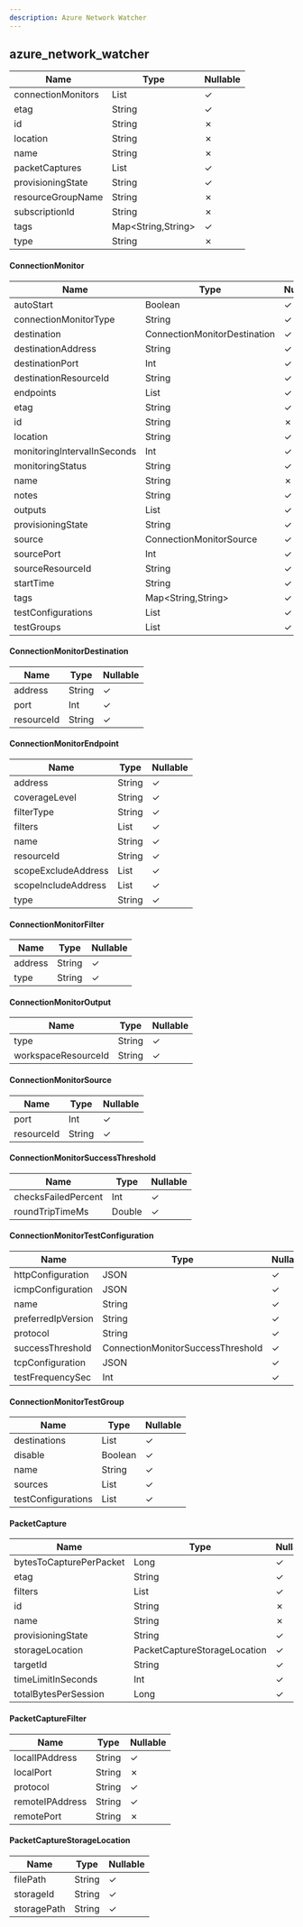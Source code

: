 ```yaml
---
description: Azure Network Watcher
---
```

azure_network_watcher
---------------------

| **Name**           | **Type**                | **Nullable** |
| ------------------ | ----------------------- | ------------ |
| connectionMonitors | List<ConnectionMonitor> | &check;      |
| etag               | String                  | &check;      |
| id                 | String                  | &cross;      |
| location           | String                  | &cross;      |
| name               | String                  | &cross;      |
| packetCaptures     | List<PacketCapture>     | &check;      |
| provisioningState  | String                  | &check;      |
| resourceGroupName  | String                  | &cross;      |
| subscriptionId     | String                  | &cross;      |
| tags               | Map<String,String>      | &check;      |
| type               | String                  | &cross;      |

#### ConnectionMonitor
| **Name**                    | **Type**                                 | **Nullable** |
| --------------------------- | ---------------------------------------- | ------------ |
| autoStart                   | Boolean                                  | &check;      |
| connectionMonitorType       | String                                   | &check;      |
| destination                 | ConnectionMonitorDestination             | &check;      |
| destinationAddress          | String                                   | &check;      |
| destinationPort             | Int                                      | &check;      |
| destinationResourceId       | String                                   | &check;      |
| endpoints                   | List<ConnectionMonitorEndpoint>          | &check;      |
| etag                        | String                                   | &check;      |
| id                          | String                                   | &cross;      |
| location                    | String                                   | &check;      |
| monitoringIntervalInSeconds | Int                                      | &check;      |
| monitoringStatus            | String                                   | &check;      |
| name                        | String                                   | &cross;      |
| notes                       | String                                   | &check;      |
| outputs                     | List<ConnectionMonitorOutput>            | &check;      |
| provisioningState           | String                                   | &check;      |
| source                      | ConnectionMonitorSource                  | &check;      |
| sourcePort                  | Int                                      | &check;      |
| sourceResourceId            | String                                   | &check;      |
| startTime                   | String                                   | &check;      |
| tags                        | Map<String,String>                       | &check;      |
| testConfigurations          | List<ConnectionMonitorTestConfiguration> | &check;      |
| testGroups                  | List<ConnectionMonitorTestGroup>         | &check;      |

#### ConnectionMonitorDestination
| **Name**   | **Type** | **Nullable** |
| ---------- | -------- | ------------ |
| address    | String   | &check;      |
| port       | Int      | &check;      |
| resourceId | String   | &check;      |

#### ConnectionMonitorEndpoint
| **Name**            | **Type**                      | **Nullable** |
| ------------------- | ----------------------------- | ------------ |
| address             | String                        | &check;      |
| coverageLevel       | String                        | &check;      |
| filterType          | String                        | &check;      |
| filters             | List<ConnectionMonitorFilter> | &check;      |
| name                | String                        | &check;      |
| resourceId          | String                        | &check;      |
| scopeExcludeAddress | List<String>                  | &check;      |
| scopeIncludeAddress | List<String>                  | &check;      |
| type                | String                        | &check;      |

#### ConnectionMonitorFilter
| **Name** | **Type** | **Nullable** |
| -------- | -------- | ------------ |
| address  | String   | &check;      |
| type     | String   | &check;      |

#### ConnectionMonitorOutput
| **Name**            | **Type** | **Nullable** |
| ------------------- | -------- | ------------ |
| type                | String   | &check;      |
| workspaceResourceId | String   | &check;      |

#### ConnectionMonitorSource
| **Name**   | **Type** | **Nullable** |
| ---------- | -------- | ------------ |
| port       | Int      | &check;      |
| resourceId | String   | &check;      |

#### ConnectionMonitorSuccessThreshold
| **Name**            | **Type** | **Nullable** |
| ------------------- | -------- | ------------ |
| checksFailedPercent | Int      | &check;      |
| roundTripTimeMs     | Double   | &check;      |

#### ConnectionMonitorTestConfiguration
| **Name**           | **Type**                          | **Nullable** |
| ------------------ | --------------------------------- | ------------ |
| httpConfiguration  | JSON                              | &check;      |
| icmpConfiguration  | JSON                              | &check;      |
| name               | String                            | &check;      |
| preferredIpVersion | String                            | &check;      |
| protocol           | String                            | &check;      |
| successThreshold   | ConnectionMonitorSuccessThreshold | &check;      |
| tcpConfiguration   | JSON                              | &check;      |
| testFrequencySec   | Int                               | &check;      |

#### ConnectionMonitorTestGroup
| **Name**           | **Type**     | **Nullable** |
| ------------------ | ------------ | ------------ |
| destinations       | List<String> | &check;      |
| disable            | Boolean      | &check;      |
| name               | String       | &check;      |
| sources            | List<String> | &check;      |
| testConfigurations | List<String> | &check;      |

#### PacketCapture
| **Name**                | **Type**                     | **Nullable** |
| ----------------------- | ---------------------------- | ------------ |
| bytesToCapturePerPacket | Long                         | &check;      |
| etag                    | String                       | &check;      |
| filters                 | List<PacketCaptureFilter>    | &check;      |
| id                      | String                       | &cross;      |
| name                    | String                       | &cross;      |
| provisioningState       | String                       | &check;      |
| storageLocation         | PacketCaptureStorageLocation | &check;      |
| targetId                | String                       | &check;      |
| timeLimitInSeconds      | Int                          | &check;      |
| totalBytesPerSession    | Long                         | &check;      |

#### PacketCaptureFilter
| **Name**        | **Type** | **Nullable** |
| --------------- | -------- | ------------ |
| localIPAddress  | String   | &check;      |
| localPort       | String   | &cross;      |
| protocol        | String   | &check;      |
| remoteIPAddress | String   | &check;      |
| remotePort      | String   | &cross;      |

#### PacketCaptureStorageLocation
| **Name**    | **Type** | **Nullable** |
| ----------- | -------- | ------------ |
| filePath    | String   | &check;      |
| storageId   | String   | &check;      |
| storagePath | String   | &check;      |
